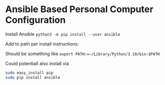 # Ansible Based Personal Computer Configuration

Install Ansible
`python3 -m pip install --user ansible`

Add to path per install instructions: 

Should be something like `export PATH:=~/Library/Python/3.10/bin:$PATH`

Could potentiall also install via

``` sh
sudo easy_install pip
sudo pip install ansible
```



